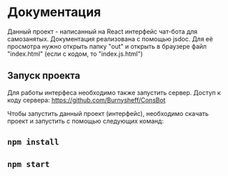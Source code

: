 # Документация

Данный проект - написанный на React интерфейс чат-бота для самозанятых.
Документация реализована с помощью jsdoc. Для её просмотра нужно открыть папку "out"
и открыть в браузере файл "index.html" (если с кодом, то "index.js.html")

## Запуск проекта

Для работы интерфеса необходимо также запустить сервер. Доступ к коду сервера:
https://github.com/Burnysheff/ConsBot

Чтобы запустить данный проект (интерфейс), необходимо скачать проект и запустить
с помощью следующих команд:

## `npm install`

## `npm start`
